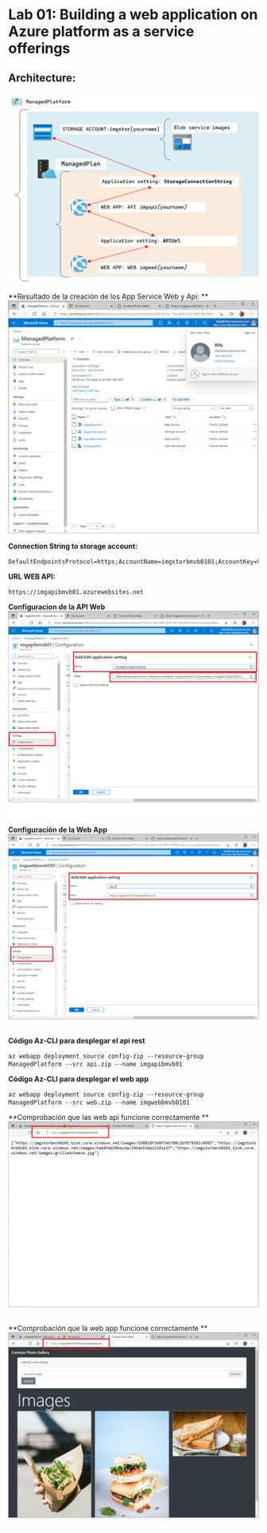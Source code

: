 # Lab 01: Building a web application on Azure platform as a service offerings

## Architecture:

![architecture_01](ZZ-lab/architecture_01.png)

**Resultado de la creación de los App Service Web y Api: **
![lab0102](ZZ-lab/lab0102.png)

**Connection String to storage account:**

```
DefaultEndpointsProtocol=https;AccountName=imgstorbmvb0101;AccountKey=9vLzgybKXZpaUYa2SJbVqNQFXa187qOYWXlj/sbzZ5a38TrfnRHlqtWKH5z2EyNtlHVTk8M/ry9WPVDLRnrYzw==;EndpointSuffix=core.windows.net
```

**URL WEB API:**

```
https://imgapibmvb01.azurewebsites.net
```

**Configuracion de la API Web**
![lab0100](ZZ-lab/lab0101.png)

**Configuración de la Web App**
![lab0101](ZZ-lab/lab0100.png)

**Código Az-CLI para desplegar el api rest**

```
az webapp deployment source config-zip --resource-group ManagedPlatform --src api.zip --name imgapibmvb01
```

**Código Az-CLI para desplegar el web app**

``` 
az webapp deployment source config-zip --resource-group ManagedPlatform --src web.zip --name imgwebbmvb0101
```


**Comprobación que las web api funcione correctamente **
![lab0105](ZZ-lab/lab0105.png)

**Comprobación que la web app funcione correctamente **
![lab0104](ZZ-lab/lab0104.png)

